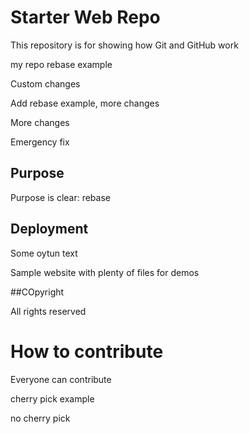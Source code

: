 # Starter Web Repo

This repository is for showing how Git and GitHub work

my repo rebase example

Custom changes

Add rebase example, more changes

More changes

Emergency fix

## Purpose

Purpose is clear: rebase

## Deployment

Some oytun text

Sample website with plenty of files for demos

##COpyright

All rights reserved


# How to contribute

Everyone can contribute

cherry pick example

no cherry pick
